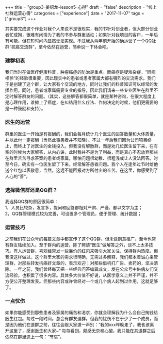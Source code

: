 +++
title = "group3-姜绍龙-lesson5-心得"
draft = "false"
description = "线上社群运营心得"
categories = ["experience"]
date = "2017-11-07"
tags =["group3"]
+++

其实要完成这个作业对我个人来说不是很现实，我的书针对创业者，但大部分创业者忙成狗，很难有闲情为了我的书参与群里活动；如果针对我项目的客户，一年后有可能，但在短时间内显然无法实现。不过我从两年前开始的确运营了一个QQ社群“抗癌交流群”，至今依然在运营，简单说一下体会吧。<br>

### 建群初衷
我们当时在做医疗健康科普，肿瘤癌症的防治是重点。而癌症是疑难杂症，“同病相怜”的经验很重要，因此现实中的患者或患者家属大都有强烈的交流需求。我们于是创建了这个群，让大家有个交流的地方，同时让我们的科普知识可以经常的发挥作用。同时，患者或家属需要专业的指导，因此我们请来一些专业医生在群里不定时解答群友的问题。（其实，这些解答都很简单，就是某种咨询，在很大程度上是心理作用，谁摊上了癌症，在纠结用什么疗法、作何决定的时候，他们更需要的是一种鼓励和支持）。<br>

### 医生的运营
群里的医生一开始是有报酬的，我们会每月统计几个医生的回答数量和大体质量，并以此付一定报酬（当然此事患者并不知晓）。不过一年后我们因为公司项目终止，而终止了对医生的金钱投入。但我没有解散群，而是劝几位医生留下来，在有空的时候为大家解答，从内心讲，此时我并不是为了利益，而是真心不忍放弃那些在群里苦苦寻求答案的患者或家属，哪怕问题很幼稚、很粗浅或让人没法回答。时至今日，确实有一位医生留了下来，经常解答患者问题。我个人在逢年过节时给他送个红包以表敬意，当然，这远不能回报对方所付出的辛苦。在这里，你感受到了人心的“善”。<br>

### 选择微信群还是QQ群？
我选择QQ群的原因很简单：<br>
1，人员比较杂，发言多，提问和回答都相对严肃、严谨，都以文字为主；<br>
2，QQ群管理模式较为完善，可设置多个管理员，便于管理、统计数据；<br>

### 运营技巧
之前我们在公众号的每篇文章中都宣传了这个QQ群，但未做刻意推广，至今也常有群友陆续加入。至于群内的运营，除了聘请“医生”做解答之外，谈不上太多技巧。有人运营群，喜欢经常发一些廉价的红包来吸引大家关注、保持群内热度。但我没这样做过。这个群里大家的需求很明确，无需过多解释，我们都本着诚心来管理群，对那些转发抗癌好文章的，表示欢迎；对那些借机打广告、卖药的，坚决清除。一年之前，我们曾经每天把一些经典问答编辑成文，发在公众号中供病友们交流经验，也积累了很多内容。具体多大价值不好说，从医学意义上并不严谨，并不方便公开整理发表。但那些内容或许曾经对一个或几个病人起到过作用，这就足够了。<br>

### 一点忧伤
如果你能感受到那些患者及家属的痛苦和渴求，你就会理解我为什么会自己掏钱给医生红包。每过一段时间，总会有群友退群，但我的忧伤不在于少了一个成员，而是因为他们在退群之前，往往会跟大家道一声别：“我的xxx昨晚走了，我也该离开这里了，感谢医生和大家~” 每每看到，颇感无奈和心酸，我只能在其退群之后依然在群里送上一句：“节哀”。<br>
